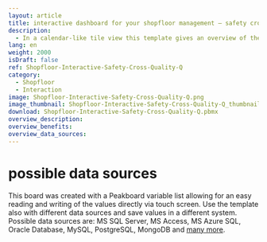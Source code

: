 ```yaml
---
layout: article
title: interactive dashboard for your shopfloor management – safety cross and quality q as lean management tools
description: 
  - In a calendar-like tile view this template gives an overview of the safety and quality in the organization contributing to a continuous improvement process (kaizen). The safety cross visualizes accidents and severity of injury at the workplace. The quality Q displays product quality - for an improved quality management in the manufacturing area. Adjust and save the values of individual tiles via touch screen or mouse. This will give both managers and workers a transparent overview of the safety, efficiency and productivity at the shopfloor.
lang: en
weight: 2000
isDraft: false
ref: Shopfloor-Interactive-Safety-Cross-Quality-Q
category:
  - Shopfloor
  - Interaction
image: Shopfloor-Interactive-Safety-Cross-Quality-Q.png
image_thumbnail: Shopfloor-Interactive-Safety-Cross-Quality-Q_thumbnail.png
download: Shopfloor-Interactive-Safety-Cross-Quality-Q.pbmx
overview_description:
overview_benefits:
overview_data_sources:
---
```


# possible data sources

This board was created with a Peakboard variable list allowing for an easy reading and writing of the values directly via touch screen. Use the template also with different data sources and save values in a different system. Possible data sources are: MS SQL Server, MS Access, MS Azure SQL, Oracle Database, MySQL, PostgreSQL, MongoDB and [many more](https://peakboard.com/en/data-connections/).